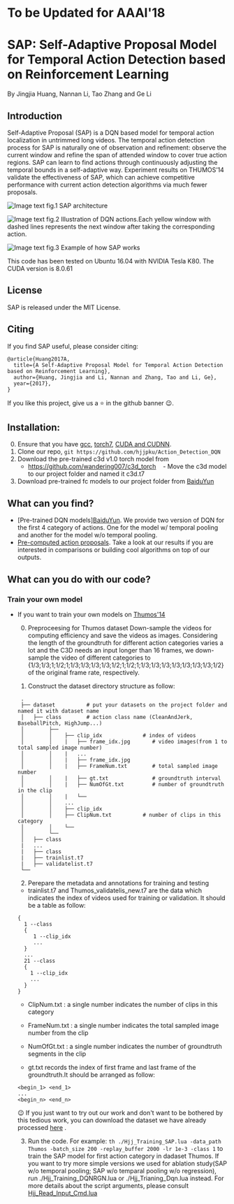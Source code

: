 # To be Updated for AAAI'18

# SAP: Self-Adaptive Proposal Model for Temporal Action Detection based on Reinforcement Learning

By Jingjia Huang, Nannan Li, Tao Zhang and Ge Li

## Introduction

Self-Adaptive Proposal (SAP) is a DQN based model for temporal action localization in untrimmed long videos. The temporal action detection process for SAP is naturally one of observation and refinement: observe the current window and refine the span of attended window to cover true action regions. SAP can learn to find actions through continuously adjusting the temporal bounds in a self-adaptive way.
Experiment results on THUMOS’14 validate the effectiveness of SAP, which can achieve competitive performance with current action detection algorithms via much fewer proposals.

![Image text](https://github.com/hjjpku/Action_Detection_DQN/blob/master/img/framework.png)
fig.1 SAP architecture

![Image text](https://github.com/hjjpku/Action_Detection_DQN/blob/master/img/action.png)
fig.2 Illustration of DQN actions.Each yellow window with dashed lines represents the next window after taking the corresponding action.

![Image text](https://github.com/hjjpku/Action_Detection_DQN/blob/master/img/example.png)
fig.3 Example of how SAP works

This code has been tested on Ubuntu 16.04 with NVIDIA Tesla K80. The CUDA version is 8.0.61

## License

SAP is released under the MIT License.

## Citing

If you find SAP useful, please consider citing:
```
@article{Huang2017A,
  title={A Self-Adaptive Proposal Model for Temporal Action Detection based on Reinforcement Learning},
  author={Huang, Jingjia and Li, Nannan and Zhang, Tao and Li, Ge},
  year={2017},
}
```

If you like this project, give us a :star: in the github banner :wink:.


## Installation:
0. Ensure that you have [gcc](https://gcc.gnu.org/), [torch7](https://github.com/torch/torch7), [CUDA and CUDNN](https://developer.nvidia.com/cuda-downloads).
1. Clone our repo, `git https://github.com/hjjpku/Action_Detection_DQN`
2. Download the pre-trained c3d v1.0 torch model from
    - https://github.com/wandering007/c3d_torch
    - Move the c3d model to our project folder and named it c3d.t7
2. Download pre-trained fc models to our project folder from [BaiduYun]()

## What can you find?
- [Pre-trained DQN models][BaiduYun](https://pan.baidu.com/s/1mif4d6K). We provide two version of DQN for the first 4 category of actions. One for the model w/ temporal pooling and another for the model w/o temporal pooling.
- [Pre-computed action proposals](). Take a look at our results if you are interested in comparisons or building cool algorithms on top of our outputs.

## What can you do with our code?

### Train your own model

- If you want to train your own models on [Thumos'14](http://crcv.ucf.edu/THUMOS14/)

  0. Preproceesing for Thumos dataset
    Down-sample the videos for computing efficiency and save the videos as images. Considering the length of the groundtruth for different action categories varies a lot and the C3D needs an input longer than 16 frames, we down-sample the video of different categories to {1/3;1/3;1;1/2;1;1/3;1/3;1/3;1/3;1/2;1;1/2;1;1/3;1/3;1/3;1/3;1/3;1/3;1/3;1/2} of the original frame rate, respectively.
 
  1. Construct the dataset directory structure as follow:
   ```
    .
    ├── dataset          # put your datasets on the project folder and named it with dataset name
    │   ├── class        # action class name (CleanAndJerk, BaseballPitch, HighJump...)
    │        ├──    
    │        │    ├── clip_idx             # index of videos
    │        │    |   ├── frame_idx.jpg       # video images(from 1 to total sampled image number)
    │        │    |   ...
    │        │    |   ├── frame_idx.jpg
    │        │    |   ├── FrameNum.txt        # total sampled image number
    │        │    |   ├── gt.txt              # groundtruth interval
    │        │    |   ├── NumOfGt.txt         # number of groundtruth in the clip
    │        │    |   └── 
    │        │    ...
    │        │    ├── clip_idx 
    │        │    ├── ClipNum.txt          # number of clips in this category
    │        │    └── 
    │        └── 
    │   ├── class
    |   ...
    |   ├── class
    |   ├── trainlist.t7
    |   ├── validatelist.t7
    └──
    ```
 
  2. Perepare the metadata and annotations for training and testing
    * trainlist.t7 and Thumos_validatelis_new.t7 are the data which indicates the index of videos used for training or validation. It should be a table as follow:
    ```
    {
      1 --class    
      {
         1 --clip_idx
         ...
      }
      ...
      21 --class
      {
        1 --clip_idx 
        ...
      }
    }
    ```
    
    * ClipNum.txt : a single number indicates the number of clips in this category
    
    * FrameNum.txt : a single number indicates the total sampled image number from the clip
    
    * NumOfGt.txt : a single number indicates the number of groundtruth segments in the clip
    
    * gt.txt records the index of first frame and last frame of the groundtruth.It should be arranged as follow:
    ```
    <begin_1> <end_1>
    ...
    <begin_n> <end_n>
    ```
  :wink: If you just want to try out our work and don't want to be bothered by this tedious work, you can download the dataset we have already processed [here](http://url.cn/5a5fe5s) . 
  
    3. Run the code. For example:
    `th ./Hjj_Training_SAP.lua -data_path Thumos -batch_size 200 -replay_buffer 2000 -lr 1e-3 -class 1` to train the SAP model for first action category in dadaset Thumos.
    If you want to try more simple versions we used for ablation study(SAP w/o temporal pooling; SAP w/o temparal pooling w/o regression), run ./Hjj_Training_DQNRGN.lua or ./Hjj_Trianing_Dqn.lua instead.
    For more details about the script arguments, please consult [Hjj_Read_Input_Cmd.lua](https://github.com/hjjpku/Action_Detection_DQN/blob/master/Hjj_Read_Input_Cmd.lua)
    
    
    


